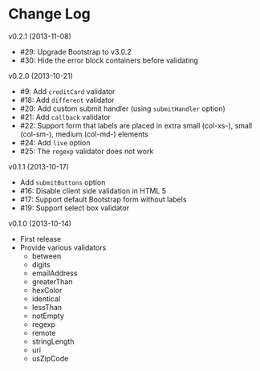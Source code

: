 # Change Log

v0.2.1 (2013-11-08)
* #29: Upgrade Bootstrap to v3.0.2
* #30: Hide the error block containers before validating

v0.2.0 (2013-10-21)
* #9: Add ```creditCard``` validator
* #18: Add ```different``` validator
* #20: Add custom submit handler (using ```submitHandler``` option)
* #21: Add ```callback``` validator
* #22: Support form that labels are placed in extra small (col-xs-), small (col-sm-), medium (col-md-) elements
* #24: Add ```live``` option
* #25: The ```regexp``` validator does not work

v0.1.1 (2013-10-17)
* Add ```submitButtons``` option
* #16: Disable client side validation in HTML 5
* #17: Support default Bootstrap form without labels
* #19: Support select box validator

v0.1.0 (2013-10-14)
* First release
* Provide various validators
    - between
    - digits
    - emailAddress
    - greaterThan
    - hexColor
    - identical
    - lessThan
    - notEmpty
    - regexp
    - remote
    - stringLength
    - uri
    - usZipCode